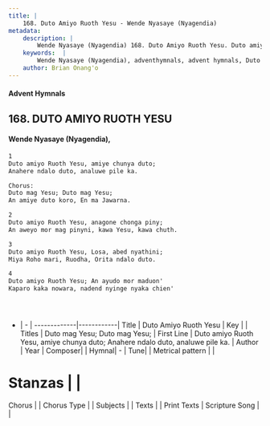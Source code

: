 ```yaml
---
title: |
    168. Duto Amiyo Ruoth Yesu - Wende Nyasaye (Nyagendia)
metadata:
    description: |
        Wende Nyasaye (Nyagendia) 168. Duto Amiyo Ruoth Yesu. Duto amiyo Ruoth Yesu, amiye chunya duto;  Anahere ndalo duto, analuwe pile ka.  Chorus: Duto mag Yesu; Duto mag Yesu;  An amiye duto koro, En ma Jawarna.  
    keywords:  |
        Wende Nyasaye (Nyagendia), adventhymnals, advent hymnals, Duto Amiyo Ruoth Yesu, Duto amiyo Ruoth Yesu, amiye chunya duto;  Anahere ndalo duto, analuwe pile ka.. Duto mag Yesu; Duto mag Yesu; 
    author: Brian Onang'o
---
```


#### Advent Hymnals
## 168. DUTO AMIYO RUOTH YESU
####  Wende Nyasaye (Nyagendia),

```txt
1
Duto amiyo Ruoth Yesu, amiye chunya duto; 
Anahere ndalo duto, analuwe pile ka.

Chorus:
Duto mag Yesu; Duto mag Yesu; 
An amiye duto koro, En ma Jawarna.

2
Duto amiyo Ruoth Yesu, anagone chonga piny; 
An aweyo mor mag pinyni, kawa Yesu, kawa chuth.

3
Duto amiyo Ruoth Yesu, Losa, abed nyathini; 
Miya Roho mari, Ruodha, Orita ndalo duto.

4
Duto amiyo Ruoth Yesu; An ayudo mor maduon' 
Kaparo kaka nowara, nadend nyinge nyaka chien'





```

- |   -  |
-------------|------------|
Title | Duto Amiyo Ruoth Yesu |
Key |  |
Titles | Duto mag Yesu; Duto mag Yesu;  |
First Line | Duto amiyo Ruoth Yesu, amiye chunya duto;  Anahere ndalo duto, analuwe pile ka. |
Author | 
Year | 
Composer| |
Hymnal|  - |
Tune|  |
Metrical pattern | |
# Stanzas |  |
Chorus |  |
Chorus Type |  |
Subjects | |
Texts |  |
Print Texts | 
Scripture Song |  |
    
